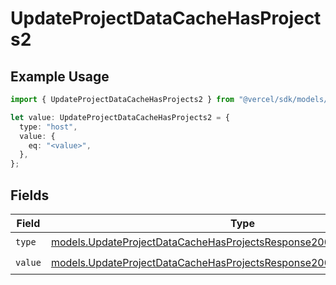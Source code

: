 # UpdateProjectDataCacheHasProjects2

## Example Usage

```typescript
import { UpdateProjectDataCacheHasProjects2 } from "@vercel/sdk/models/updateprojectdatacacheop.js";

let value: UpdateProjectDataCacheHasProjects2 = {
  type: "host",
  value: {
    eq: "<value>",
  },
};
```

## Fields

| Field                                                                                                                                                  | Type                                                                                                                                                   | Required                                                                                                                                               | Description                                                                                                                                            |
| ------------------------------------------------------------------------------------------------------------------------------------------------------ | ------------------------------------------------------------------------------------------------------------------------------------------------------ | ------------------------------------------------------------------------------------------------------------------------------------------------------ | ------------------------------------------------------------------------------------------------------------------------------------------------------ |
| `type`                                                                                                                                                 | [models.UpdateProjectDataCacheHasProjectsResponse200ApplicationJSONType](../models/updateprojectdatacachehasprojectsresponse200applicationjsontype.md) | :heavy_check_mark:                                                                                                                                     | N/A                                                                                                                                                    |
| `value`                                                                                                                                                | [models.UpdateProjectDataCacheHasProjectsResponse200Value](../models/updateprojectdatacachehasprojectsresponse200value.md)                             | :heavy_check_mark:                                                                                                                                     | N/A                                                                                                                                                    |